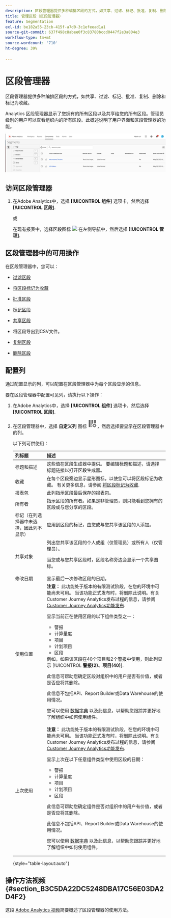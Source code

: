 ```yaml
---
description: 区段管理器提供多种编排区段的方式，如共享、过滤、标记、批准、复制、删除和标记为收藏。
title: 管理区段（区段管理器）
feature: Segmentation
exl-id: be182a55-23cb-415f-a7d0-3c1efeead1a1
source-git-commit: 637f498c8abee0f3c83780bccd0447f2e3a804e3
workflow-type: tm+mt
source-wordcount: '710'
ht-degree: 39%

---
```


# 区段管理器

区段管理器提供多种编排区段的方式，如共享、过滤、标记、批准、复制、删除和标记为收藏。

Analytics 区段管理器显示了您拥有的所有区段以及共享给您的所有区段。管理员级别的用户可以查看组织内的所有区段。此概述说明了用户界面和区段管理器的功能。

![区段管理器](assets/segments-manager.png)

## 访问区段管理器

1. 在Adobe Analytics中，选择 **[!UICONTROL 组件]** 选项卡，然后选择 **[!UICONTROL 区段]**.

   或

   在现有报表中，选择区段图标 ![](https://spectrum.adobe.com/static/icons/workflow_18/Smock_Segmentation_18_N.svg) 在左侧导航中，然后选择 **[!UICONTROL 管理]**.

## 区段管理器中的可用操作

在区段管理器中，您可以：

* [过滤区段](/help/components/segmentation/segmentation-workflow/t-seg-filter.md)

* [将区段标记为收藏](/help/components/segmentation/segmentation-workflow/t-seg-favorite.md)

* [批准区段](/help/components/segmentation/segmentation-workflow/seg-approve.md)

* [标记区段](/help/components/segmentation/segmentation-workflow/seg-tag.md)

* [共享区段](/help/components/segmentation/segmentation-workflow/t-seg-share.md)

* 将区段导出到CSV文件。

* [复制区段](/help/components/segmentation/segmentation-workflow/seg-copy.md)

* [删除区段](/help/components/segmentation/segmentation-workflow/seg-delete.md)

## 配置列

通过配置显示的列，可以配置在区段管理器中为每个区段显示的信息。

要在区段管理器中配置可见列，请执行以下操作：

1. 在Adobe Analytics中，选择 **[!UICONTROL 组件]** 选项卡，然后选择 **[!UICONTROL 区段]**.

1. 在区段管理器中，选择 **自定义列** 图标 ![自定义列图标](assets/customize-columns-icon.png)，然后选择要显示在区段管理器中的列。

   以下列可供使用：

   | 列标题 | 描述 |
   |---|---|
   | 标题和描述 | 这些值在区段生成器中提供。 要编辑标题和描述，请选择标题链接以打开区段生成器。 |
   | 收藏 | 在每个区段旁边显示星形图标，以使您可以将区段标记为收藏。 有关更多信息，请参阅 [将区段标记为收藏](/help/components/segmentation/segmentation-workflow/t-seg-favorite.md). |
   | 报表包 | 此列指示区段最后保存的报表包。 |
   | 所有者 | 指示区段的所有者。如果是非管理员，则只能看到您拥有的区段或与您分享的区段。 |
   | 标记（在列选择器中未选择，因此列不显示） | 应用到区段的标记，由您或与您共享该区段的人添加。 |
   | 共享对象 | 列出您共享该区段的个人或组（仅管理员）或所有人（仅管理员）。 <p>当您或与您共享区段时，区段名称旁边会显示一个共享图标。</p> |
   | 修改日期 | 显示最后一次修改区段的日期。 |
   | 使用位置 | **注意：** 此功能处于版本的有限测试阶段，在您的环境中可能尚未可用。 当该功能正式发布时，将删除此说明。有关Customer Journey Analytics发布过程的信息，请参阅 [Customer Journey Analytics功能发布](/help/release-notes/releases.md).<p>显示当前正在使用区段的以下组件类型之一：</p> <ul><li>警报</li><li>计算量度</li><li>项目</li><li>计划项目</li><li>区段</li></ul> 例如，如果该区段在40个项目和2个警报中使用，则此列显示 [!UICONTROL **警报(2)、项目(40)**]. <p>此信息可帮助您确定区段对组织中的用户是否有价值，或者是否应将其删除。</p><p>此信息不包括API、Report Builder或Data Warehouse的使用情况。</p><p>您可以使用 [数据字典](/help/analyze/analysis-workspace/components/data-dictionary/data-dictionary-overview.md) 以及此信息，以帮助您跟踪并更好地了解组织中如何使用组件。 |
   | 上次使用 | **注意：** 此功能处于版本的有限测试阶段，在您的环境中可能尚未可用。 当该功能正式发布时，将删除此说明。有关Customer Journey Analytics发布过程的信息，请参阅 [Customer Journey Analytics功能发布](/help/release-notes/releases.md).<p>显示上次在以下任意组件类型中使用区段的日期：</p> <ul><li>警报</li><li>计算量度</li><li>项目</li><li>计划项目</li><li>区段</li></ul> <p>此信息可帮助您确定组件是否对组织中的用户有价值，或者是否应将其删除。</p><p>此信息不包括API、Report Builder或Data Warehouse的使用情况。</p><p>您可以使用 [数据字典](/help/analyze/analysis-workspace/components/data-dictionary/data-dictionary-overview.md) 以及此信息，以帮助您跟踪并更好地了解组织中如何使用组件。 |

   {style="table-layout:auto"}

## 操作方法视频 {#section_B3C5DA22DC5248DBA17C56E03DA2D4F2}

这段 [Adobe Analytics 视频](https://experienceleague.adobe.com/docs/analytics-learn/tutorials/components/segmentation/segment-management-and-sharing.html?lang=zh-Hans)简要概述了区段管理器的使用方法。


